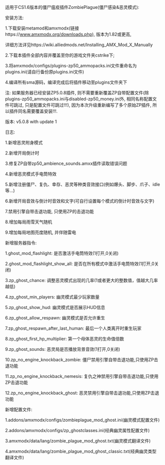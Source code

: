 适用于CS1.6版本的僵尸瘟疫插件ZombiePlague(僵尸感染&恶灵模式):

安装方法:

1.下载安装metamod和amxmodx(链接https://www.amxmodx.org/downloads.php), 版本为1.82或更高, 

详细方法详见https://wiki.alliedmods.net/Installing_AMX_Mod_X_Manually

2.下载本插件全部内容并覆盖至你的游戏文件夹cstrike下;

3.将amxmodx/configs/plugins-zp50_ammopacks.ini文件重命名为plugins.ini(请自行备份原plugins.ini文件)

4.编译所有sma源码，编译完成后将插件移动至plugins文件夹下

注: 如果服务器已经安装ZP5.0.8插件, 则不需要重新覆盖ZP自带配置文件(除plugins-zp50_ammopacks.ini与disabled-zp50_money.ini外, 相同名称配置文件可跳过, 只是配置文件可跳过!!!), 因为本次升级重新编写了多个原始ZP插件, 所以插件同名需要覆盖安装!!!.

版本: v5.0.8 with update 1

日志:

1.新增恶灵附身模式

2.新增开局倒计时

3.修复ZP自带zp50_ambience_sounds.amxx插件读取错误问题

4.新增恶灵模式手电筒特效

5.新增注册僵尸、复仇、幸存、恶灵等种类音效接口(例如爆头、脚步、爪子、idle等...)

6.新增开局音效与倒计时音效和文字(可自行设置每个模式的倒计时音效与文字)

7.禁用引擎自带击退功能, 只使用ZP的击退功能

8.增加每局雨雪天气随机

9.增加每局地图亮度随机, 并伴随雷电

新增服务器指令:

1.ghost_mod_flashlight: 是否激活手电筒特效(1打开,0关闭)

2.ghost_mod_flashlight_show_all: 是否在所有模式中激活手电筒特效(1打开,0关闭)

3.zp_ghost_chance: 调整恶灵模式出现的几率(1或者更大的整数值，值越大几率越低)

4.zp_ghost_min_players: 幽灵模式最少玩家数量

5.zp_ghost_show_hud: 幽灵模式是否展示HUD信息

6.zp_ghost_allow_respawn: 幽灵模式是否允许重生

7.zp_ghost_respawn_after_last_human: 最后一个人类离开时重生玩家

8.zp_ghost_first_hp_multiplier: 第一个母体恶灵的生命值倍数

9.zp_ghost_sounds: 恶灵局是否播放背景音效(1打开,0关闭)

10.zp_no_engine_knockback_zombie: 僵尸禁用引擎自带击退功能,只使用ZP击退功能

11.zp_no_engine_knockback_nemesis: 复仇之神禁用引擎自带击退功能,只使用ZP击退功能

12.zp_no_engine_knockback_ghost: 恶灵禁用引擎自带击退功能,只使用ZP击退功能

新增配置文件:

1.addons/amxmodx/configs/zombieplague_mod_ghost.ini(幽灵模式配置文件)

2.addons/amxmodx/configs/zp_ghostclasses.ini(经典幽灵属性配置文件)

3.amxmodx/data/lang/zombie_plague_mod_ghost.txt(幽灵模式翻译文件)

4.amxmodx/data/lang/zombie_plague_mod_ghost_classic.txt(经典幽灵类型翻译文件)
